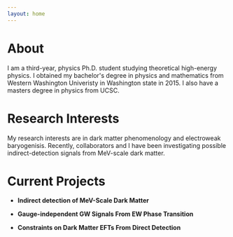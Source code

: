 ```yaml
---
layout: home
---
```

# About

I am a third-year, physics Ph.D. student studying theoretical high-energy physics. I obtained my bachelor's degree in physics and mathematics from Western Washington Univeristy in Washington state in 2015. I also have a masters degree in physics from UCSC.

# Research Interests

My research interests are in dark matter phenomenology and electroweak baryogenisis. Recently, collaborators and I have been investigating possible indirect-detection signals from MeV-scale dark matter.

# Current Projects

* **Indirect detection of MeV-Scale Dark Matter**

* **Gauge-independent GW Signals From EW  Phase Transition**

* **Constraints on Dark Matter EFTs From Direct Detection**
